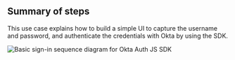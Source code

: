 ## Summary of steps

This use case explains how to build a simple UI to capture the username and password, and authenticate the credentials with Okta by using the SDK.

<div class="common-image-format">

![Basic sign-in sequence diagram for Okta Auth JS SDK](/img/oie-embedded-sdk/oie-embedded-sdk-use-case-simple-sign-on-seq-nodejs.png
 "Basic sign-in sequence diagram for Node.js SDK")

</div>
